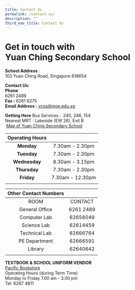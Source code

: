 ```yaml
---
title: Contact Us
permalink: /contact-us/
description: ""
third_nav_title: Contact Us
---
```


# Get in touch with  <br> **Yuan Ching Secondary School**


**School Address** : <br> 103 Yuan Ching Road, Singapore 618654  

**Contact Us:**  <br> **Phone** <br>  6261 2489  
**Fax :** 6261 6275  
**Email Address :** ycss@moe.edu.sg  

**Getting Here**
Bus Services :  240, 246, 154  
Nearest MRT : Lakeside (EW 26), Exit B  
 [Map of Yuan Ching Secondary School](https://goo.gl/maps/1CnX258wkJoFBVaS9)


| Operating Hours  |  |
|:---:|:---:|
|  **Monday** |  7.30am - 2.30pm |
|  **Tuesday** |  7.30am - 2.30pm |
|  **Wednesday**|  8.30am - 3.15pm |
|  **Thursday** |  7.30am - 2.30pm |
|  **Friday**  | 7.30am - 12.30pm |
| | |
 
| Other Contact Numbers  |  |
|:---:|:---:|
| ROOM | CONTACT |
|  General Office |  6261 2489 |
|  Computer Lab |  62658049 |
|  Science Lab |  62614459 |
|  Technical Lab |  62666764 |
|  PE Department     |  62666591 |
|  Library |  62640642 |
| | |

**TEXTBOOK & SCHOOL UNIFORM VENDOR** <br>
<u>Pacific Bookstore</u><br>
Operating Hours (during Term Time) <br>
Monday to Friday 7.00 am - 3.00 pm
<br> Tel: 6267 4811